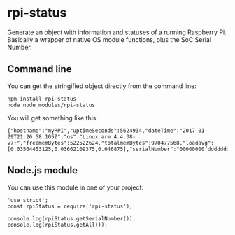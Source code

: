 # rpi-status
Generate an object with information and statuses of a running Raspberry Pi. Basically a wrapper of native OS module functions, plus the SoC Serial Number.

## Command line
You can get the stringified object directly from the command line:

    npm install rpi-status
    node node_modules/rpi-status

You will get something like this:

    {"hostname":"myRPI","uptimeSeconds":5624934,"dateTime":"2017-01-29T21:26:58.105Z","os":"Linux arm 4.4.38-v7+","freememBytes":522522624,"totalmemBytes":970477568,"loadavg":[0.03564453125,0.03662109375,0.046875],"serialNumber":"00000000fddddddd"}

## Node.js module
You can use this module in one of your project:

    'use strict';
    const rpiStatus = require('rpi-status');

    console.log(rpiStatus.getSerialNumber());
    console.log(rpiStatus.getAll());






